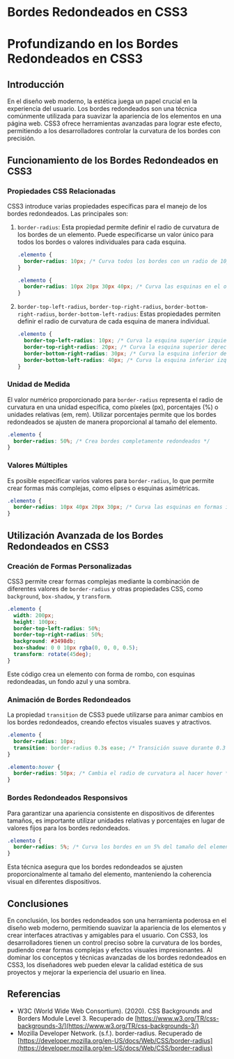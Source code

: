 # Bordes Redondeados en CSS3

# Profundizando en los Bordes Redondeados en CSS3

## Introducción

En el diseño web moderno, la estética juega un papel crucial en la experiencia del usuario. Los bordes redondeados son una técnica comúnmente utilizada para suavizar la apariencia de los elementos en una página web. CSS3 ofrece herramientas avanzadas para lograr este efecto, permitiendo a los desarrolladores controlar la curvatura de los bordes con precisión.

## Funcionamiento de los Bordes Redondeados en CSS3

### Propiedades CSS Relacionadas

CSS3 introduce varias propiedades específicas para el manejo de los bordes redondeados. Las principales son:

1. `border-radius`: Esta propiedad permite definir el radio de curvatura de los bordes de un elemento. Puede especificarse un valor único para todos los bordes o valores individuales para cada esquina.

   ```css
   .elemento {
     border-radius: 10px; /* Curva todos los bordes con un radio de 10px */
   }
   ```

   ```css
   .elemento {
     border-radius: 10px 20px 30px 40px; /* Curva las esquinas en el orden superior izquierda, superior derecha, inferior derecha e inferior izquierda */
   }
   ```

2. `border-top-left-radius`, `border-top-right-radius`, `border-bottom-right-radius`, `border-bottom-left-radius`: Estas propiedades permiten definir el radio de curvatura de cada esquina de manera individual.

   ```css
   .elemento {
     border-top-left-radius: 10px; /* Curva la esquina superior izquierda con un radio de 10px */
     border-top-right-radius: 20px; /* Curva la esquina superior derecha con un radio de 20px */
     border-bottom-right-radius: 30px; /* Curva la esquina inferior derecha con un radio de 30px */
     border-bottom-left-radius: 40px; /* Curva la esquina inferior izquierda con un radio de 40px */
   }
   ```

### Unidad de Medida

El valor numérico proporcionado para `border-radius` representa el radio de curvatura en una unidad específica, como píxeles (px), porcentajes (%) o unidades relativas (em, rem). Utilizar porcentajes permite que los bordes redondeados se ajusten de manera proporcional al tamaño del elemento.

```css
.elemento {
  border-radius: 50%; /* Crea bordes completamente redondeados */
}
```

### Valores Múltiples

Es posible especificar varios valores para `border-radius`, lo que permite crear formas más complejas, como elipses o esquinas asimétricas.

```css
.elemento {
  border-radius: 10px 40px 20px 30px; /* Curva las esquinas en formas irregulares */
}
```

## Utilización Avanzada de los Bordes Redondeados en CSS3

### Creación de Formas Personalizadas

CSS3 permite crear formas complejas mediante la combinación de diferentes valores de `border-radius` y otras propiedades CSS, como `background`, `box-shadow`, y `transform`.

```css
.elemento {
  width: 200px;
  height: 100px;
  border-top-left-radius: 50%;
  border-top-right-radius: 50%;
  background: #3498db;
  box-shadow: 0 0 10px rgba(0, 0, 0, 0.5);
  transform: rotate(45deg);
}
```

Este código crea un elemento con forma de rombo, con esquinas redondeadas, un fondo azul y una sombra.

### Animación de Bordes Redondeados

La propiedad `transition` de CSS3 puede utilizarse para animar cambios en los bordes redondeados, creando efectos visuales suaves y atractivos.

```css
.elemento {
  border-radius: 10px;
  transition: border-radius 0.3s ease; /* Transición suave durante 0.3 segundos */
}

.elemento:hover {
  border-radius: 50px; /* Cambia el radio de curvatura al hacer hover */
}
```

### Bordes Redondeados Responsivos

Para garantizar una apariencia consistente en dispositivos de diferentes tamaños, es importante utilizar unidades relativas y porcentajes en lugar de valores fijos para los bordes redondeados.

```css
.elemento {
  border-radius: 5%; /* Curva los bordes en un 5% del tamaño del elemento */
}
```

Esta técnica asegura que los bordes redondeados se ajusten proporcionalmente al tamaño del elemento, manteniendo la coherencia visual en diferentes dispositivos.

## Conclusiones

En conclusión, los bordes redondeados son una herramienta poderosa en el diseño web moderno, permitiendo suavizar la apariencia de los elementos y crear interfaces atractivas y amigables para el usuario. Con CSS3, los desarrolladores tienen un control preciso sobre la curvatura de los bordes, pudiendo crear formas complejas y efectos visuales impresionantes. Al dominar los conceptos y técnicas avanzadas de los bordes redondeados en CSS3, los diseñadores web pueden elevar la calidad estética de sus proyectos y mejorar la experiencia del usuario en línea.

## Referencias

- W3C (World Wide Web Consortium). (2020). CSS Backgrounds and Borders Module Level 3. Recuperado de [https://www.w3.org/TR/css-backgrounds-3/](https://www.w3.org/TR/css-backgrounds-3/)
- Mozilla Developer Network. (s.f.). border-radius. Recuperado de [https://developer.mozilla.org/en-US/docs/Web/CSS/border-radius](https://developer.mozilla.org/en-US/docs/Web/CSS/border-radius)
